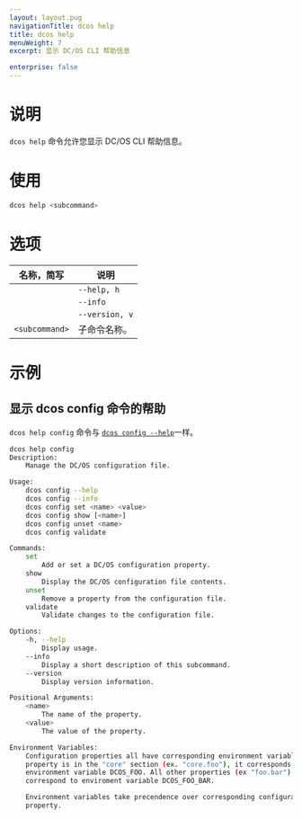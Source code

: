 ```yaml
---
layout: layout.pug
navigationTitle: dcos help
title: dcos help
menuWeight: 7
excerpt: 显示 DC/OS CLI 帮助信息

enterprise: false
---
```


# 说明
`dcos help` 命令允许您显示 DC/OS CLI 帮助信息。

# 使用

```bash
dcos help <subcommand>
```

# 选项

| 名称，简写 | 说明 |
|---------|-------------|
| | `--help, h` | 显示使用情况。|
| | `--info` | 显示此子命令的简短说明。|
| | `--version, v` | 显示版本信息。 |
| `<subcommand>` | 子命令名称。|

# 示例

## 显示 dcos config 命令的帮助

`dcos help config` 命令与 [`dcos config --help`](/zh/1.11/cli/command-reference/dcos-config/)一样。

```bash
dcos help config
Description:
    Manage the DC/OS configuration file.

Usage:
    dcos config --help
    dcos config --info
    dcos config set <name> <value>
    dcos config show [<name>]
    dcos config unset <name>
    dcos config validate

Commands:
    set
        Add or set a DC/OS configuration property.
    show
        Display the DC/OS configuration file contents.
    unset
        Remove a property from the configuration file.
    validate
        Validate changes to the configuration file.

Options:
    -h, --help
        Display usage.
    --info
        Display a short description of this subcommand.
    --version
        Display version information.

Positional Arguments:
    <name>
        The name of the property.
    <value>
        The value of the property.

Environment Variables:
    Configuration properties all have corresponding environment variables. If a
    property is in the "core" section (ex. "core.foo"), it corresponds to
    environment variable DCOS_FOO. All other properties (ex "foo.bar")
    correspond to enviroment variable DCOS_FOO_BAR.

    Environment variables take precendence over corresponding configuration
    property.
```
